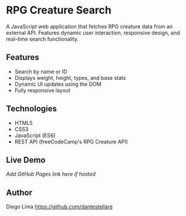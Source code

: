 # RPG Creature Search 

A JavaScript web application that fetches RPG creature data from an external API. Features dynamic user interaction, responsive design, and real-time search functionality.

## Features
- Search by name or ID
- Displays weight, height, types, and base stats
- Dynamic UI updates using the DOM
- Fully responsive layout

## Technologies
- HTML5
- CSS3
- JavaScript (ES6)
- REST API (freeCodeCamp's RPG Creature API)

## Live Demo
*Add GitHub Pages link here if hosted*

## Author
Diego Lima 
https://github.com/dantestellare
